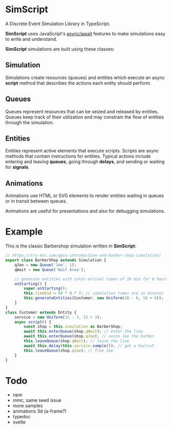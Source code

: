 # SimScript

A Discrete Event Simulation Library in TypeScript.

**SimScript** uses JavaScript's
[async/await](https://developer.mozilla.org/en-US/docs/Learn/JavaScript/Asynchronous/Async_await)
features to make simulations easy to write and understand.

**SimScript** simulations are built using these classes:

## Simulation

Simulations create resources (queues) and entities which execute an async **script** 
method that describes the actions each entity should perform.

## Queues

Queues represent resources that can be seized and released by entities.
Queues keep track of their utilization and may constrain the flow of entities 
through the simulation.

## Entities

Entities represent active elements that execute scripts. Scripts are async
methods that contain instructions for entities.
Typical actions include entering and leaving **queues**, going through **delays**,
and sending or waiting for **signals**.

## Animations

Animations use HTML or SVG elements to render entities waiting in queues 
or in transit between queues.

Animations are useful for presentations and also for debugging simulations.

# Example

This is the classic Barbershop simulation written in **SimScript**:

```typescript
// https://try-mts.com/gpss-introduction-and-barber-shop-simulation/
export class BarberShop extends Simulation {
    qJoe = new Queue('Joe', 1);
    qWait = new Queue('Wait Area');

    // generate entities with inter-arrival times of 18 min for 8 hours * 7 days
    onStarting() {
        super.onStarting();
        this.timeEnd = 60 * 8 * 7; // simulation times are in minutes
        this.generateEntities(Customer, new Uniform(18 - 6, 18 + 6));
    }
}
class Customer extends Entity {
    service = new Uniform(15 - 3, 15 + 3);
    async script() {
        const shop = this.simulation as BarberShop;
        await this.enterQueue(shop.qWait); // enter the line
        await this.enterQueue(shop.qJoe); // seize Joe the barber
        this.leaveQueue(shop.qWait); // leave the line
        await this.delay(this.service.sample()); // get a haircut
        this.leaveQueue(shop.qJoe); // free Joe        
    }
}
```

# Todo
- npm
- mmc, same seed issue
- more samples
- animations 3d (a-frame?)
- typedoc
- svelte
